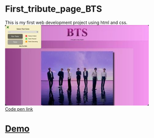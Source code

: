 # First_tribute_page_BTS
This is my first web development project using html and css.<br>
<img src="Capture.JPG" alt="screenshot of my tribute page"><br>
<a href="https://codepen.io/kattycreates/pen/LYyGEXW">Code pen link</a>
# [Demo](https://kattycreates.github.io/First_tribute_page_BTS/)

